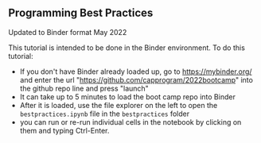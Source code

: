 ## Programming Best Practices

Updated to Binder format May 2022

This tutorial is intended to be done in the Binder environment. To do this tutorial:
 * If you don't have Binder already loaded up, go to https://mybinder.org/ and enter the url "https://github.com/capprogram/2022bootcamp" into the github repo line and press "launch"
 * It can take up to 5 minutes to load the boot camp repo into Binder
 * After it is loaded, use the file explorer on the left to open the `bestpractices.ipynb` file in the `bestpractices` folder
 * you can run or re-run individual cells in the notebook by clicking on them and typing Ctrl-Enter. 

